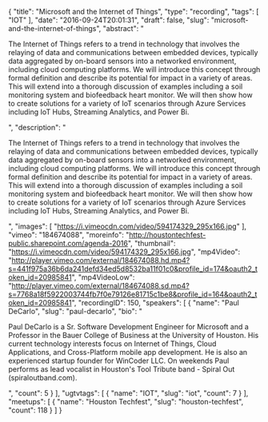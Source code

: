{
  "title": "Microsoft and the Internet of Things",
  "type": "recording",
  "tags": [
    "IOT"
  ],
  "date": "2016-09-24T20:01:31",
  "draft": false,
  "slug": "microsoft-and-the-internet-of-things",
  "abstract": "<p>The Internet of Things refers to a trend in technology that involves the relaying of data and communications between embedded devices, typically data aggregated by on-board sensors into a networked environment, including cloud computing platforms. We will introduce this concept through formal definition and describe its potential for impact in a variety of areas. This will extend into a thorough discussion of examples including a soil monitoring system and biofeedback heart monitor. We will then show how to create solutions for a variety of IoT scenarios through Azure Services including IoT Hubs, Streaming Analytics, and Power Bi.</p>",
  "description": "<p>The Internet of Things refers to a trend in technology that involves the relaying of data and communications between embedded devices, typically data aggregated by on-board sensors into a networked environment, including cloud computing platforms. We will introduce this concept through formal definition and describe its potential for impact in a variety of areas. This will extend into a thorough discussion of examples including a soil monitoring system and biofeedback heart monitor. We will then show how to create solutions for a variety of IoT scenarios through Azure Services including IoT Hubs, Streaming Analytics, and Power Bi.</p>",
  "images": [
    "https://i.vimeocdn.com/video/594174329_295x166.jpg"
  ],
  "vimeo": "184674088",
  "moreinfo": "http://houstontechfest-public.sharepoint.com/agenda-2016",
  "thumbnail": "https://i.vimeocdn.com/video/594174329_295x166.jpg",
  "mp4Video": "http://player.vimeo.com/external/184674088.hd.mp4?s=441f975a36b6da241defd34ed5d8532ba11f01c0&profile_id=174&oauth2_token_id=20985841",
  "mp4VideoLow": "http://player.vimeo.com/external/184674088.sd.mp4?s=7768a18f5922003744fb7f0e79126e81715c1be8&profile_id=164&oauth2_token_id=20985841",
  "recordingID": 150,
  "speakers": [
    {
      "name": "Paul DeCarlo",
      "slug": "paul-decarlo",
      "bio": "<p>Paul DeCarlo is a Sr. Software Development Engineer for Microsoft and a Professor in the Bauer College of Business at the University of Houston. His current technology interests focus on Internet of Things, Cloud Applications, and Cross-Platform mobile app development. He is also an experienced startup founder for WinCoder LLC. On weekends Paul performs as lead vocalist in Houston's Tool Tribute band - Spiral Out (spiraloutband.com).</p>",
      "count": 5
    }
  ],
  "ugtvtags": [
    {
      "name": "IOT",
      "slug": "iot",
      "count": 7
    }
  ],
  "meetups": [
    {
      "name": "Houston Techfest",
      "slug": "houston-techfest",
      "count": 118
    }
  ]
}